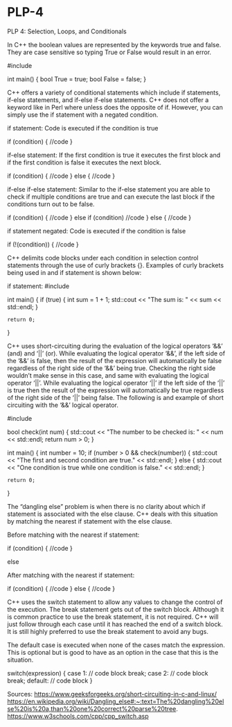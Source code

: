 # PLP-4
PLP 4: Selection, Loops, and Conditionals

In C++ the boolean values are represented by the keywords true and false. They are case sensitive so typing True or False would result in an error. 

#include <iostream>

int main() {
    bool True = true;
    bool False = false;
}



C++ offers a variety of conditional statements which include if statements, if-else statements, and if-else if-else statements. C++ does not offer a keyword like in Perl where unless does the opposite of if. However, you can simply use the if statement with a negated condition.


if statement: Code is executed if the condition is true

if (condition) {
//code
}


if-else statement: If the first condition is true it executes the first block and if the first condition is false it executes the next block.

if (condition) {
//code
}
else {
//code
}


if-else if-else statement: Similar to the if-else statement you are able to check if multiple conditions are true and can execute the last block if the conditions turn out to be false. 

if (condition) {
//code
}
else if (condition)
//code
}
else {
//code
}


if statement negated: Code is executed if the condition is false

if (!(condition)) {
//code
}



C++ delimits code blocks under each condition in selection control statements through the use of curly brackets {}. Examples of curly brackets being used in and if statement is shown below:


if statement:
#include <iostream>

int main() {
    if (true) {
        int sum = 1 + 1;
        std::cout << "The sum is: " << sum << std::endl;
    }
    
    return 0;
}



C++ uses short-circuiting during the evaluation of the logical operators ‘&&’ (and) and ‘||’ (or). While evaluating the logical operator ‘&&’, if the left side of the ‘&&’ is false, then the result of the expression will automatically be false regardless of the right side of the ‘&&’ being true. Checking the right side wouldn’t make sense in this case, and same with evaluating the logical operator ‘||’. While evaluating the logical operator ‘||’ if the left side of the ‘||’ is true then the result of the expression will automatically be true regardless of the right side of the ‘||’ being false. The following is and example of short circuiting with the ‘&&’ logical operator.


#include <iostream>

bool check(int num) {
    std::cout << "The number to be checked is: " << num << std::endl;
    return num > 0;
}

int main() {
    int number = 10;
    if (number > 0 && check(number)) {
        std::cout << "The first and second condition are true." << std::endl;
    } else {
        std::cout << "One condition is true while one condition is false." << std::endl;
    }

    return 0;
}



The “dangling else” problem is when there is no clarity about which if statement is associated with the else clause. C++ deals with this situation by matching the nearest if statement with the else clause. 


Before matching with the nearest if statement:

if (condition) {
//code
}

else 


After matching with the nearest if statement:

if (condition) {
//code
}
else {
//code
}



C++ uses the switch statement to allow any values to change the control of the execution. The break statement gets out of the switch block. Although it is common practice to use the break statement, it is not required. C++ will just follow through each case until it has reached the end of a switch block. It is still highly preferred to use the break statement to avoid any bugs.

The default case is executed when none of the cases match the expression. This is optional but is good to have as an option in the case that this is the situation.


switch(expression) {
  case 1:
    // code block
    break;
  case 2:
    // code block
    break;
  default:
    // code block
}





Sources:
https://www.geeksforgeeks.org/short-circuiting-in-c-and-linux/
https://en.wikipedia.org/wiki/Dangling_else#:~:text=The%20dangling%20else%20is%20a,than%20one%20correct%20parse%20tree.
https://www.w3schools.com/cpp/cpp_switch.asp
